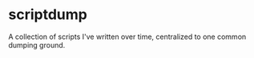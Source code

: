 # scriptdump
A collection of scripts I've written over time, centralized to one common dumping ground.
